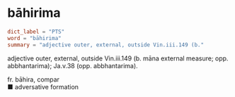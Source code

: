 # bāhirima

``` toml
dict_label = "PTS"
word = "bāhirima"
summary = "adjective outer, external, outside Vin.iii.149 (b."
```

adjective outer, external, outside Vin.iii.149 (b. māna external measure; opp. abbhantarima); Ja.v.38 (opp. abbhantarima).

fr. bāhira, compar  
■ adversative formation

